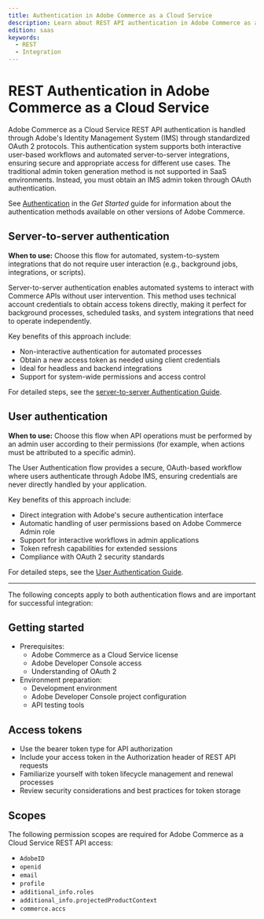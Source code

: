 ```yaml
---
title: Authentication in Adobe Commerce as a Cloud Service
description: Learn about REST API authentication in Adobe Commerce as a Cloud Service.
edition: saas
keywords:
  - REST
  - Integration
---
```


# REST Authentication in Adobe Commerce as a Cloud Service

Adobe Commerce as a Cloud Service REST API authentication is handled through Adobe's Identity Management System (IMS) through standardized OAuth 2 protocols. This authentication system supports both interactive user-based workflows and automated server-to-server integrations, ensuring secure and appropriate access for different use cases. The traditional admin token generation method is not supported in SaaS environments. Instead, you must obtain an IMS admin token through OAuth authentication.

See [Authentication](../../get-started/authentication/index.md) in the _Get Started_ guide for information about the authentication methods available on other versions of Adobe Commerce.

## Server-to-server authentication

**When to use:** Choose this flow for automated, system-to-system integrations that do not require user interaction (e.g., background jobs, integrations, or scripts).

Server-to-server authentication enables automated systems to interact with Commerce APIs without user intervention. This method uses technical account credentials to obtain access tokens directly, making it perfect for background processes, scheduled tasks, and system integrations that need to operate independently.

Key benefits of this approach include:

- Non-interactive authentication for automated processes
- Obtain a new access token as needed using client credentials
- Ideal for headless and backend integrations
- Support for system-wide permissions and access control

For detailed steps, see the [server-to-server Authentication Guide](./server-to-server.md).

## User authentication

**When to use:** Choose this flow when API operations must be performed by an admin user according to their permissions (for example, when actions must be attributed to a specific admin).

The User Authentication flow provides a secure, OAuth-based workflow where users authenticate through Adobe IMS, ensuring credentials are never directly handled by your application.

Key benefits of this approach include:

- Direct integration with Adobe's secure authentication interface
- Automatic handling of user permissions based on Adobe Commerce Admin role
- Support for interactive workflows in admin applications
- Token refresh capabilities for extended sessions
- Compliance with OAuth 2 security standards

For detailed steps, see the [User Authentication Guide](./user.md).

---

The following concepts apply to both authentication flows and are important for successful integration:

## Getting started

- Prerequisites:
  - Adobe Commerce as a Cloud Service license
  - Adobe Developer Console access
  - Understanding of OAuth 2
- Environment preparation:
  - Development environment
  - Adobe Developer Console project configuration
  - API testing tools

## Access tokens

- Use the bearer token type for API authorization
- Include your access token in the Authorization header of REST API requests
- Familiarize yourself with token lifecycle management and renewal processes
- Review security considerations and best practices for token storage

## Scopes

The following permission scopes are required for Adobe Commerce as a Cloud Service REST API access:

- `AdobeID`
- `openid`
- `email`
- `profile`
- `additional_info.roles`
- `additional_info.projectedProductContext`
- `commerce.accs`
